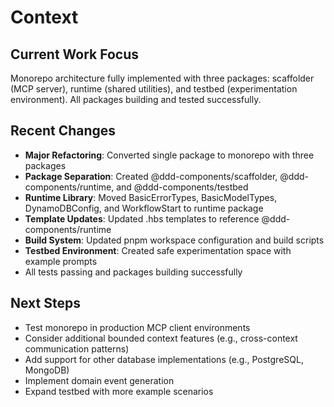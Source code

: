 # Context

## Current Work Focus
Monorepo architecture fully implemented with three packages: scaffolder (MCP server), runtime (shared utilities), and testbed (experimentation environment). All packages building and tested successfully.

## Recent Changes
- **Major Refactoring**: Converted single package to monorepo with three packages
- **Package Separation**: Created @ddd-components/scaffolder, @ddd-components/runtime, and @ddd-components/testbed
- **Runtime Library**: Moved BasicErrorTypes, BasicModelTypes, DynamoDBConfig, and WorkflowStart to runtime package
- **Template Updates**: Updated .hbs templates to reference @ddd-components/runtime
- **Build System**: Updated pnpm workspace configuration and build scripts
- **Testbed Environment**: Created safe experimentation space with example prompts
- All tests passing and packages building successfully

## Next Steps
- Test monorepo in production MCP client environments
- Consider additional bounded context features (e.g., cross-context communication patterns)
- Add support for other database implementations (e.g., PostgreSQL, MongoDB)
- Implement domain event generation
- Expand testbed with more example scenarios

